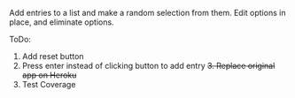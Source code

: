 Add entries to a list and make a random selection from them. Edit options in place, and eliminate options. 

ToDo:
1. Add reset button
2. Press enter instead of clicking button to add entry
~~3. Replace original app on Heroku~~
4. Test Coverage
